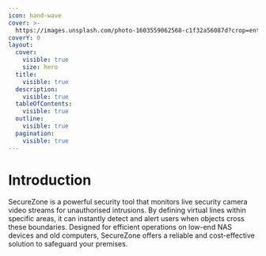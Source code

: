 ```yaml
---
icon: hand-wave
cover: >-
  https://images.unsplash.com/photo-1603559062568-c1f32a56087d?crop=entropy&cs=srgb&fm=jpg&ixid=M3wxOTcwMjR8MHwxfHNlYXJjaHw0fHxzdXJ2ZWlsbGFuY2V8ZW58MHx8fHwxNzMxOTMxNzQ5fDA&ixlib=rb-4.0.3&q=85
coverY: 0
layout:
  cover:
    visible: true
    size: hero
  title:
    visible: true
  description:
    visible: true
  tableOfContents:
    visible: true
  outline:
    visible: true
  pagination:
    visible: true
---
```


# Introduction

SecureZone is a powerful security tool that monitors live security camera video streams for unauthorised intrusions. By defining virtual lines within specific areas, it can instantly detect and alert users when objects cross these boundaries. Designed for efficient operations on low-end NAS devices and old computers, SecureZone offers a reliable and cost-effective solution to safeguard your premises.
